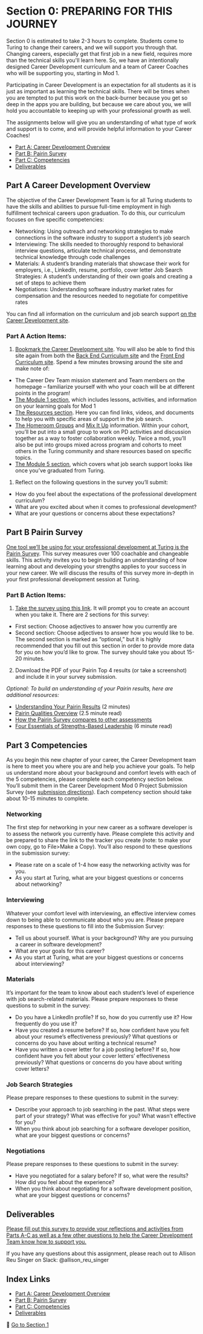 # Section 0: PREPARING FOR THIS JOURNEY

Section 0 is estimated to take 2-3 hours to complete. Students come to Turing to change their careers, and we will support you through that. Changing careers, especially get that first job in a new field, requires more than the technical skills you'll learn here. So, we have an intentionally designed Career Development curriculum and a team of Career Coaches who will be supporting you, starting in Mod 1.

Participating in Career Development is an expectation for all students as it is just as important as learning the technical skills. There will be times when you are tempted to put this work on the back-burner because you get so deep in the apps you are building, but because we care about you, we will hold you accountable to keeping up with your professional growth as well.

The assignments below will give you an understanding of what type of work and support is to come, and will provide helpful information to your Career Coaches!

- [Part A: Career Development Overview](#Part-A-Career-Development-Overview)
- [Part B: Pairin Survey](#Part-B-Pairin-Survey)
- [Part C: Competencies](#Part-C-Competencies)
- [Deliverables](#Deliverables)

## Part A Career Development Overview

The objective of the Career Development Team is for all Turing students to have the skills and abilities to pursue full-time employment in high fulfillment technical careers upon graduation. To do this, our curriculum focuses on five specific competencies:

- Networking: Using outreach and networking strategies to make connections in the software industry to support a student’s job search
- Interviewing: The skills needed to thoroughly respond to behavioral interview questions, articulate technical process, and demonstrate technical knowledge through code challenges
- Materials: A student’s branding materials that showcase their work for employers, i.e., LinkedIn, resume, portfolio, cover letter
Job Search Strategies: A student’s understanding of their own goals and creating a set of steps to achieve them
- Negotiations: Understanding software industry market rates for compensation and the resources needed to negotiate for competitive rates

You can find all information on the curriculum and job search support [on the Career Development site](https://careerdev.turing.edu/).

### Part A Action Items:

1. [Bookmark the Career Development site](https://careerdev.turing.edu/). You will also be able to find this site again from both the [Back End Curriculum site](https://backend.turing.edu/) and the [Front End Curriculum site](https://frontend.turing.edu/). Spend a few minutes browsing around the site and make note of:
- The Career Dev Team mission statement and Team members on the homepage – familiarize yourself with who your coach will be at different points in the program!
- [The Module 1 section](https://careerdev.turing.edu/module_one/index), which includes lessons, activities, and information on your learning goals for Mod 1
- [The Resources section](https://careerdev.turing.edu/resources/index). Here you can find links, videos, and documents to help you with specific areas of support in the job search.
- [The Homeroom Groups](https://careerdev.turing.edu/student_discussion_groups/index) and [Mix It Up](https://careerdev.turing.edu/mixed_groups/index) information. Within your cohort, you’ll be put into a small group to work on PD activities and discussion together as a way to foster collaboration weekly. Twice a mod, you’ll also be put into groups mixed across program and cohorts to meet others in the Turing community and share resources based on specific topics.
- [The Module 5 section](https://careerdev.turing.edu/module-5/index), which covers what job search support looks like once you’ve graduated from Turing.
1. Reflect on the following questions in the survey you’ll submit:
- How do you feel about the expectations of the professional development curriculum? 
- What are you excited about when it comes to professional development? 
- What are your questions or concerns about these expectations?

## Part B Pairin Survey

[One tool we’ll be using for your professional development at Turing is the Pairin Survey](https://www.pairin.com/). This survey measures over 100 coachable and changeable skills. This activity invites you to begin building an understanding of how learning about and developing your strengths applies to your success in your new career. We will discuss the results of this survey more in-depth in your first professional development session at Turing.

### Part B Action Items:

1. [Take the survey using this link](https://survey.pairin.com/signup/15960/student). It will prompt you to create an account when you take it. There are 2 sections for this survey:
- First section: Choose adjectives to answer how you currently are
- Second section: Choose adjectives to answer how you would like to be. The second section is marked as “optional,” but it is highly recommended that you fill out this section in order to provide more data for you on how you’d like to grow. The survey should take you about 15-20 minutes.
2. Download the PDF of your Pairin Top 4 results (or take a screenshot) and include it in your survey submission.

_Optional: To build an understanding of your Pairin results, here are additional resources:_

- [Understanding Your Pairin Results](https://www.youtube.com/watch?v=VXe3i_KjaSI) (2 minutes)
- [Pairin Qualities Overview](https://careerdev.turing.edu/files/Pairin%20Top%20Qualities%20Overview.pdf) (2.5 minute read)
- [How the Pairin Survey compares to other assessments](https://careerdev.turing.edu/files/Survey%20Comparisons.pdf)
- [Four Essentials of Strengths-Based Leadership](http://www.forbes.com/sites/ekaterinawalter/2013/08/27/four-essentials-of-strength-based-leadership/#76b62a91fa21) (6 minute read)

## Part 3 Competencies

As you begin this new chapter of your career, the Career Development team is here to meet you where you are and help you achieve your goals. To help us understand more about your background and comfort levels with each of the 5 competencies, please complete each competency section below. You’ll submit them in the Career Development Mod 0 Project Submission Survey (see [submission directions](#deliverables)). Each competency section should take about 10-15 minutes to complete.

### Networking

The first step for networking in your new career as a software developer is to assess the network you currently have. Please complete this activity and be prepared to share the link to the tracker you create (note: to make your own copy, go to File>Make a Copy). You’ll also respond to these questions in the submission survey:

- Please rate on a scale of 1-4 how easy the networking activity was for you.
- As you start at Turing, what are your biggest questions or concerns about networking?

### Interviewing

Whatever your comfort level with interviewing, an effective interview comes down to being able to communicate about who you are. Please prepare responses to these questions to fill into the Submission Survey:

- Tell us about yourself. What is your background? Why are you pursuing a career in software development?
- What are your goals for this career?
- As you start at Turing, what are your biggest questions or concerns about interviewing?

### Materials

It’s important for the team to know about each student’s level of experience with job search-related materials. Please prepare responses to these questions to submit in the survey:

- Do you have a LinkedIn profile? If so, how do you currently use it? How frequently do you use it?
- Have you created a resume before? If so, how confident have you felt about your resume’s effectiveness previously? What questions or concerns do you have about writing a technical resume?
- Have you written a cover letter for a job posting before? If so, how confident have you felt about your cover letters’ effectiveness previously? What questions or concerns do you have about writing cover letters?

### Job Search Strategies

Please prepare responses to these questions to submit in the survey:

- Describe your approach to job searching in the past. What steps were part of your strategy? What was effective for you? What wasn’t effective for you?
- When you think about job searching for a software developer position, what are your biggest questions or concerns?

### Negotiations

Please prepare responses to these questions to submit in the survey:

- Have you negotiated for a salary before? If so, what were the results? How did you feel about the experience?
- When you think about negotiating for a software development position, what are your biggest questions or concerns?

## Deliverables

[Please fill out this survey to provide your reflections and activities from Parts A-C as well as a few other questions to help the Career Development Team know how to support you.](https://airtable.com/shrAI3LMVuM3cDwq6)

If you have any questions about this assignment, please reach out to Allison Reu Singer on Slack: @allison_reu_singer

## Index Links

- [Part A: Career Development Overview](#Part-A-Career-Development-Overview)
- [Part B: Pairin Survey](#Part-B-Pairin-Survey)
- [Part C: Competencies](#Part-C-Competencies)
- [Deliverables](#Deliverables)

🚀 [Go to Section 1](../section1)
